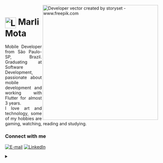 <img align="right" alt="Developer vector created by storyset - www.freepik.com" height="380" src="https://github.com/marlimota/marlimota/assets/54691110/2dca1b4f-0494-477a-bf35-2f9eacc85c56">

<h1>
     <img align="center" alt="Logo Marli Mota" width="36px" src="https://github.com/marlimota/marlimota/assets/54691110/cdf03c09-1a4a-43d7-8782-34b3b4744c6f">
    <span>Marli Mota</span>
</h1>

<p align="justify">Mobile Developer from São Paulo-SP, Brazil. Graduating at Software Development, passionate about mobile development and working with Flutter for almost 3 years.
<br>
I love art and technology, some of my hobbies are gaming, watching, reading and studying. </p>
<!--
[![Preview](https://img.shields.io/badge/Portfolio-000?style=for-the-badge&logo=github&logoColor=FF00F6)](https://elidianaandrade.github.io/)
[![GitHub Page](https://img.shields.io/badge/elidianaandrade.github.io-67136f?style=for-the-badge)](https://elidianaandrade.github.io/)
-->
<h3 align="left">Connect with me</h3>

[![E-mail](https://img.shields.io/badge/-Email-000?style=for-the-badge&logo=microsoft-outlook&logoColor=FF00F6&color:FFF)](mailto:marli.mota42@gmail.com)
[![LinkedIn](https://img.shields.io/badge/-LinkedIn-000?style=for-the-badge&logo=linkedin&logoColor=FF00F6&color:FFF)](https://linkedin.com/in/marlimota)


<details align="left">
  <summary></summary> 
 
  - Badges by <a href="https://shields.io/">shields.io</a><br>
  - Developer vector created by <a href="https://www.freepik.com/vectors/developer">storyset - www.freepik.com</a> (edited by author)
 
  <div align="right">Made with 💜 by <a href="https://github.com/marlimota">MM</a>.</div>

</details>
